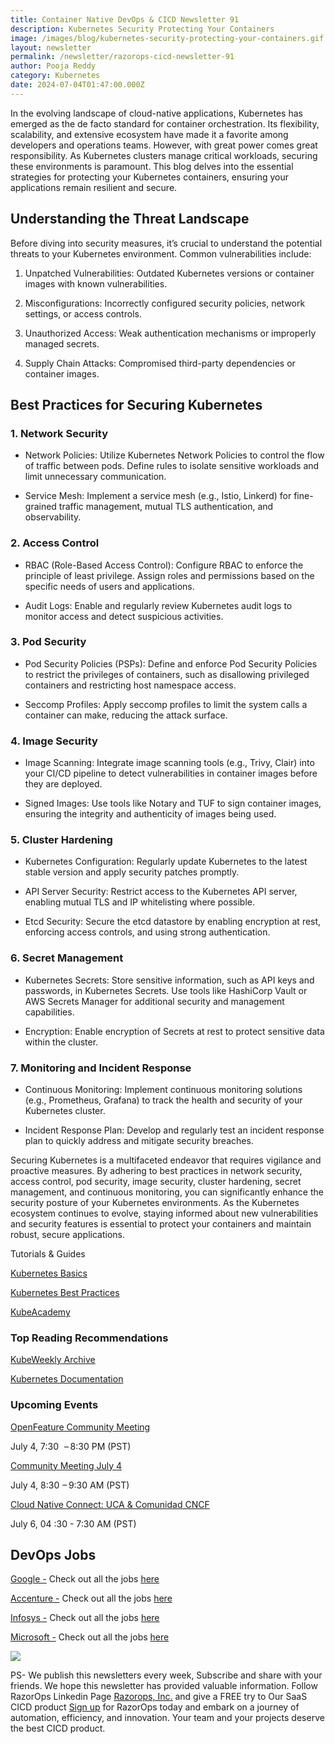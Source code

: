 ```yaml
---
title: Container Native DevOps & CICD Newsletter 91
description: Kubernetes Security Protecting Your Containers
image: /images/blog/kubernetes-security-protecting-your-containers.gif
layout: newsletter
permalink: /newsletter/razorops-cicd-newsletter-91
author: Pooja Reddy
category: Kubernetes
date: 2024-07-04T01:47:00.000Z
---
```

In the evolving landscape of cloud-native applications, Kubernetes has emerged as the de facto standard for container orchestration. Its flexibility, scalability, and extensive ecosystem have made it a favorite among developers and operations teams. However, with great power comes great responsibility. As Kubernetes clusters manage critical workloads, securing these environments is paramount. This blog delves into the essential strategies for protecting your Kubernetes containers, ensuring your applications remain resilient and secure.

## Understanding the Threat Landscape

Before diving into security measures, it’s crucial to understand the potential threats to your Kubernetes environment. Common vulnerabilities include:

1.  Unpatched Vulnerabilities: Outdated Kubernetes versions or container images with known vulnerabilities.
    
2.  Misconfigurations: Incorrectly configured security policies, network settings, or access controls.
    
3.  Unauthorized Access: Weak authentication mechanisms or improperly managed secrets.
    
4.  Supply Chain Attacks: Compromised third-party dependencies or container images.
    

## Best Practices for Securing Kubernetes

### 1. Network Security

-   Network Policies: Utilize Kubernetes Network Policies to control the flow of traffic between pods. Define rules to isolate sensitive workloads and limit unnecessary communication.
    
-   Service Mesh: Implement a service mesh (e.g., Istio, Linkerd) for fine-grained traffic management, mutual TLS authentication, and observability.
    

### 2. Access Control

-   RBAC (Role-Based Access Control): Configure RBAC to enforce the principle of least privilege. Assign roles and permissions based on the specific needs of users and applications.
    
-   Audit Logs: Enable and regularly review Kubernetes audit logs to monitor access and detect suspicious activities.
    

### 3. Pod Security

-   Pod Security Policies (PSPs): Define and enforce Pod Security Policies to restrict the privileges of containers, such as disallowing privileged containers and restricting host namespace access.
    
-   Seccomp Profiles: Apply seccomp profiles to limit the system calls a container can make, reducing the attack surface.
    

### 4. Image Security

-   Image Scanning: Integrate image scanning tools (e.g., Trivy, Clair) into your CI/CD pipeline to detect vulnerabilities in container images before they are deployed.
    
-   Signed Images: Use tools like Notary and TUF to sign container images, ensuring the integrity and authenticity of images being used.
    

### 5. Cluster Hardening

-   Kubernetes Configuration: Regularly update Kubernetes to the latest stable version and apply security patches promptly.
    
-   API Server Security: Restrict access to the Kubernetes API server, enabling mutual TLS and IP whitelisting where possible.
    
-   Etcd Security: Secure the etcd datastore by enabling encryption at rest, enforcing access controls, and using strong authentication.
    

### 6. Secret Management

-   Kubernetes Secrets: Store sensitive information, such as API keys and passwords, in Kubernetes Secrets. Use tools like HashiCorp Vault or AWS Secrets Manager for additional security and management capabilities.
    
-   Encryption: Enable encryption of Secrets at rest to protect sensitive data within the cluster.
    

### 7. Monitoring and Incident Response

-   Continuous Monitoring: Implement continuous monitoring solutions (e.g., Prometheus, Grafana) to track the health and security of your Kubernetes cluster.
    
-   Incident Response Plan: Develop and regularly test an incident response plan to quickly address and mitigate security breaches.
    

  

Securing Kubernetes is a multifaceted endeavor that requires vigilance and proactive measures. By adhering to best practices in network security, access control, pod security, image security, cluster hardening, secret management, and continuous monitoring, you can significantly enhance the security posture of your Kubernetes environments. As the Kubernetes ecosystem continues to evolve, staying informed about new vulnerabilities and security features is essential to protect your containers and maintain robust, secure applications.

  

Tutorials & Guides

[Kubernetes Basics](https://kubernetes.io/docs/tutorials/kubernetes-basics/)

[Kubernetes Best Practices](https://kubernetesbestpractices.com/)

[KubeAcademy](https://kube.academy/)

### Top Reading Recommendations

[KubeWeekly Archive](https://www.cncf.io/kubeweekly/)

[Kubernetes Documentation](https://kubernetes.io/docs/home/)

### Upcoming Events

[OpenFeature Community Meeting](https://community.cncf.io/events/details/cncf-openfeature-presents-openfeature-community-meeting-2024-07-04/)

  

  

July 4, 7:30   – 8:30 PM (PST)

[Community Meeting July 4](https://community.cncf.io/events/details/cncf-kcp-presents-community-meeting-july-4/)

  

  

July 4, 8:30  – 9:30 AM (PST)

[Cloud Native Connect: UCA & Comunidad CNCF](https://community.cncf.io/events/details/cncf-san-salvador-presents-cloud-native-connect-uca-amp-comunidad-cncf/)

  

  

July 6, 04 :30 - 7:30 AM (PST)

## DevOps Jobs

[Google -](https://www.linkedin.com/company/google/?lipi=urn%3Ali%3Apage%3Ad_flagship3_pulse_read%3BtLwZGVtSREOray97oBEZIA%3D%3D) Check out all the jobs [here](https://www.linkedin.com/jobs/search/?currentJobId=3396168535&f_C=1441&keywords=devops&refresh=true&lipi=urn%3Ali%3Apage%3Ad_flagship3_pulse_read%3BtLwZGVtSREOray97oBEZIA%3D%3D)

[Accenture -](https://www.linkedin.com/company/accenture/?lipi=urn%3Ali%3Apage%3Ad_flagship3_pulse_read%3BtLwZGVtSREOray97oBEZIA%3D%3D) Check out all the jobs [here](https://www.linkedin.com/jobs/search/?currentJobId=3422755785&f_C=1033&keywords=devops&refresh=true&lipi=urn%3Ali%3Apage%3Ad_flagship3_pulse_read%3BtLwZGVtSREOray97oBEZIA%3D%3D)

[Infosys -](https://www.linkedin.com/company/infosys/?lipi=urn%3Ali%3Apage%3Ad_flagship3_pulse_read%3BtLwZGVtSREOray97oBEZIA%3D%3D) Check out all the jobs [here](https://www.linkedin.com/jobs/search/?currentJobId=3418464712&f_C=1283&keywords=devops%20engineer&refresh=true&lipi=urn%3Ali%3Apage%3Ad_flagship3_pulse_read%3BtLwZGVtSREOray97oBEZIA%3D%3D)

[Microsoft -](https://www.linkedin.com/company/microsoft/?lipi=urn%3Ali%3Apage%3Ad_flagship3_pulse_read%3BtLwZGVtSREOray97oBEZIA%3D%3D) Check out all the jobs [here](https://www.linkedin.com/jobs/search/?currentJobId=3414477236&f_C=1035&keywords=devops&refresh=true&lipi=urn%3Ali%3Apage%3Ad_flagship3_pulse_read%3BtLwZGVtSREOray97oBEZIA%3D%3D)

![](https://lh7-us.googleusercontent.com/docsz/AD_4nXfQeEmXuDX7OexG12rNvknTKi2CMpS7LtrYnP_lyQ36Le-XlXFfY4ASeOmAabXOntkNcaMBJE1hReRF49Oh4Y6dEnKNBhk2bn5yhSSV0FLS7gni1I0dOLreSnunzu1brPc-ycYSHe9ZjURU2cor6xCPmWT4?key=DolJBsYn1X8zMHIyAnLicQ)

PS- We publish this newsletters every week, Subscribe and share with your friends. We hope this newsletter has provided valuable information. Follow RazorOps Linkedin Page [Razorops, Inc.](https://www.linkedin.com/company/razorops/) and give a FREE try to Our SaaS CICD product [Sign up](https://dashboard.razorops.com/users/sign_up) for RazorOps today and embark on a journey of automation, efficiency, and innovation. Your team and your projects deserve the best CICD product.
